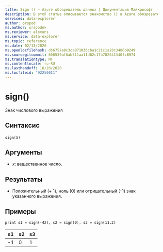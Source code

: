 ```yaml
---
title: Sign () — Azure обозреватель данных | Документация Майкрософт
description: В этой статье описывается знакомство () в Azure обозреватель данных.
services: data-explorer
author: orspod
ms.author: orspodek
ms.reviewer: alexans
ms.service: data-explorer
ms.topic: reference
ms.date: 02/13/2020
ms.openlocfilehash: db6757e8c3ca871036cba1c21c1a20c3486b9249
ms.sourcegitcommit: 608539af6ab511aa11d82c17b782641340fc8974
ms.translationtype: MT
ms.contentlocale: ru-RU
ms.lasthandoff: 10/20/2020
ms.locfileid: "92250011"
---
```

# <a name="sign"></a>sign()

Знак числового выражения

## <a name="syntax"></a>Синтаксис

`sign(`*x*`)`

## <a name="arguments"></a>Аргументы

* *x*: вещественное число.

## <a name="returns"></a>Результаты

* Положительный (+ 1), ноль (0) или отрицательный (-1) знак указанного выражения. 

## <a name="examples"></a>Примеры

```kusto
print s1 = sign(-42), s2 = sign(0), s3 = sign(11.2)

```

|s1|s2|s3|
|---|---|---|
|-1|0|1|